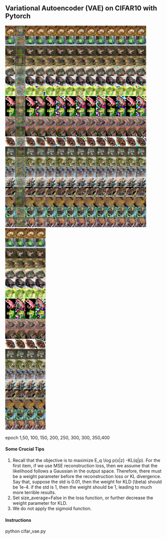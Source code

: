 ## Variational Autoencoder (VAE) on CIFAR10 with Pytorch

![](./figures/test_epoch1.png)![test_epoch1](./figures/test_epoch50.png)![test_epoch1](./figures/test_epoch100.png)![test_epoch1](./figures/test_epoch150.png)![test_epoch1](./figures/test_epoch200.png)![test_epoch1](./figures/test_epoch250.png)![test_epoch1](./figures/test_epoch300.png)![test_epoch1](./figures/test_epoch350.png)![test_epoch1](./figures/test_epoch400.png)

epoch 1,50, 100, 150, 200, 250, 300, 300, 350,400

#### Some Crucial Tips

1. Recall that the  objective is to maximize E_q \log p(x|z) -KL(q|p). For the first item, if we use MSE reconstruction loss, then we assume that the likelihood follows a Gaussian  in the output space. Therefore, there must be a weight parameter before the reconstruction loss or KL divergence. Say that, suppose the std is 0.01, then the weight for KLD (\beta) should be 1e-4.  if the std is 1, then the weight should be 1, leading to much more terrible results.
2. Set size_average=False in the loss function, or further decrease the weight parameter for KLD.
3. We do not apply the sigmoid function.

#### Instructions

python cifar_vae.py
